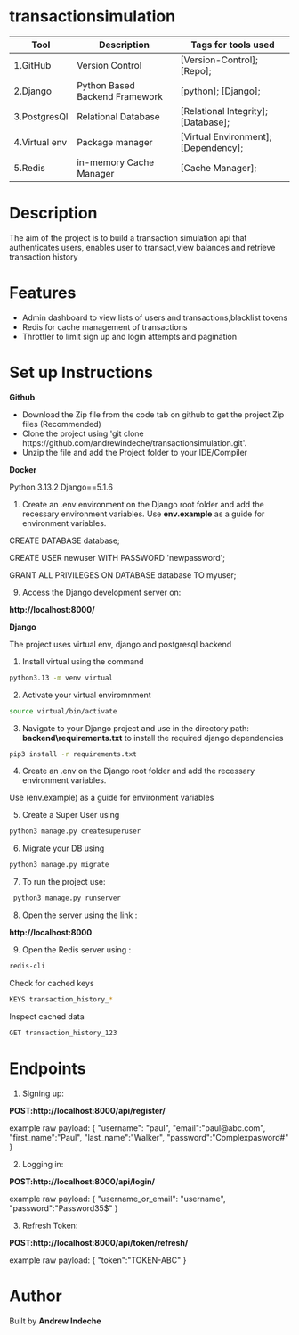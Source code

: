 # transactionsimulation
|Tool                | Description                    | Tags for tools used                                                                                               |
| ------------------- | ------------------------------ | ---------------------------------------------------------------------------------------------------- |
| 1.GitHub| Version Control| [Version-Control]; [Repo];|
| 2.Django |  Python Based Backend Framework| [python]; [Django];|
| 3.PostgresQl | Relational Database| [Relational Integrity]; [Database];|
| 4.Virtual env | Package manager| [Virtual Environment];[Dependency];|
| 5.Redis | in-memory Cache Manager| [Cache Manager];|

## <h1> Description</h1>
<p>The aim of the project is to build a transaction simulation api that authenticates users, enables user to transact,view balances and retrieve transaction history </p>

## <h1> Features</h1>
<ul>
<li>Admin dashboard to view lists of users and transactions,blacklist tokens</li>
<li>Redis for cache management of transactions</li>
<li>Throttler to limit sign up and login attempts and pagination</li>
</ul>

## <h1> Set up Instructions</h1>
<p><b>Github</b></p>
<ul>
<li> Download the Zip file from the code tab on github to get the project Zip files (Recommended)</li>
<li> Clone the project using 'git clone https://github.com/andrewindeche/transactionsimulation.git'.</li>
<li> Unzip the file and add the Project folder to your IDE/Compiler</li>
</ul>

<p><b>Docker</b></p>
Python 3.13.2 Django==5.1.6

1. Create an .env environment on the Django root folder and add the recessary environment variables. 
Use <b>env.example</b> as a guide for environment variables.

CREATE DATABASE database;

CREATE USER newuser WITH PASSWORD 'newpassword';

GRANT ALL PRIVILEGES ON DATABASE database TO myuser;


9. Access the Django development server on:

<b>http://localhost:8000/</b> 


<p><b>Django</b></p>

<p>The project uses virtual env, django and postgresql backend</p>

1. Install virtual using the command 

```bash
python3.13 -m venv virtual
```

2. Activate your virtual enviromnment

```bash
source virtual/bin/activate
```

3. Navigate to your Django project and use  in  the directory path: <b>backend\requirements.txt</b> to install the required django dependencies 

```bash
pip3 install -r requirements.txt
```

4. Create an .env on the Django root folder and add the recessary environment variables. 

Use (env.example) as a guide for environment variables </li>

5. Create a Super User using 

```bash
python3 manage.py createsuperuser
```

6. Migrate your DB using 

```bash
python3 manage.py migrate
```

7. To run the project use: 

```bash
 python3 manage.py runserver
```

8. Open the server using the link : 

<b>http://localhost:8000</b>

9. Open the Redis server using :

```bash
redis-cli
```

Check for cached keys

```bash
KEYS transaction_history_*
```
Inspect cached data

```bash
GET transaction_history_123

```

## <h1> Endpoints</h1>

1. Signing up:
<p><b>POST:http://localhost:8000/api/register/</b></p>
    example raw payload:
    {
        "username": "paul",
        "email":"paul@abc.com",
        "first_name":"Paul",
        "last_name":"Walker",
        "password":"Complexpasword#"
     }

2. Logging in:
<p><b>POST:http://localhost:8000/api/login/</b></p>
    example raw payload:
    {
        "username_or_email": "username",
        "password":"Password35$"
    }

3. Refresh Token:
<p><b>POST:http://localhost:8000/api/token/refresh/</b></p>
    example raw payload:
    {
        "token":"TOKEN-ABC"
    }

## <h1> Author </h1>
Built by <b>Andrew Indeche</b>
